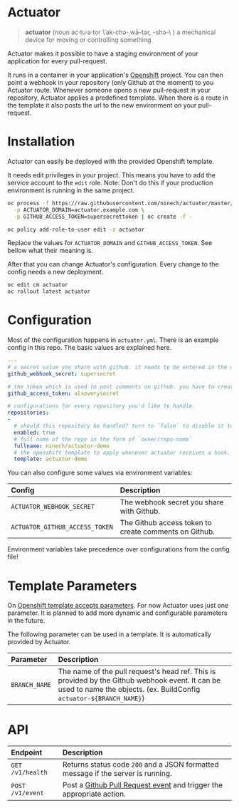 # Actuator

> **actuator** (noun  ac·tu·a·tor \ˈak-chə-ˌwā-tər, -shə-\ ) a mechanical device for moving or controlling something

Actuator makes it possible to have a staging environment of your application for every pull-request.

It runs in a container in your application's [Openshift](https://www.openshift.com/) project. You can then point a webhook in your repository (only Github at the moment) to you Actuator route. Whenever someone opens a new pull-request in your repository, Actuator applies a predefined template. When there is a route in the template it also posts the url to the new environment on your pull-request.


# Installation

Actuator can easily be deployed with the provided Openshift template.

It needs edit privileges in your project. This means you have to add the service account to the `edit` role. Note: Don't do this if your production environment is running in the same project.

```bash
oc process -f https://raw.githubusercontent.com/ninech/actuator/master/template.yml \
  -p ACTUATOR_DOMAIN=actuator.example.com \
  -p GITHUB_ACCESS_TOKEN=supersecrettoken | oc create -f -

oc policy add-role-to-user edit -z actuator
```

Replace the values for `ACTUATOR_DOMAIN` and `GITHUB_ACCESS_TOKEN`. See bellow what their meaning is.

After that you can change Actuator's configuration. Every change to the config needs a new deployment.

```bash
oc edit cm actuator
oc rollout latest actuator
```


# Configuration

Most of the configuration happens in `actuator.yml`. There is an example config in this repo. The basic values are explained here.

```yaml
---
# a secret value you share with github. it needs to be entered in the webhook form on github.
github_webhook_secret: supersecret

# the token which is used to post comments on github. you have to create a token in your github settings: https://github.com/settings/tokens.
github_access_token: alsoverysecret

# configurations for every repository you'd like to handle.
repositories:
-
  # should this repository be handled? turn to `false` to disable it temporarily.
  enabled: true
  # full name of the repo in the form of `owner/repo-name`
  fullname: ninech/actuator-demo
  # the openshift template to apply whenever actuator receives a hook. it has to be present in your openshift project.
  template: actuator-demo
```

You can also configure some values via environment variables:

| Config                         | Description     |
| :----------------------------- | :-------------- |
| `ACTUATOR_WEBHOOK_SECRET`      | The webhook secret you share with Github. |
| `ACTUATOR_GITHUB_ACCESS_TOKEN` | The Github access token to create comments on Github. |

Environment variables take precedence over configurations from the config file!

# Template Parameters

On [Openshift template accepts parameters](https://docs.openshift.com/online/dev_guide/templates.html#writing-parameters). For now Actuator uses just one parameter. It is planned to add more dynamic and configurable parameters in the future.

The following parameter can be used in a template. It is automatically provided by Actuator.

| Parameter          | Description     |
| :----------------- | :-------------- |
| `BRANCH_NAME`      | The name of the pull request's head ref. This is provided by the Github webhook event. It can be used to name the objects. (ex. BuildConfig `actuator-${BRANCH_NAME}`) |

# API

| Endpoint           | Description     |
| :----------------- | :-------------- |
| `GET /v1/health`   | Returns status code `200` and a JSON formatted message if the server is running. |
| `POST /v1/event`   | Post a [Github Pull Request event](https://developer.github.com/v3/activity/events/types/#pullrequestevent) and trigger the appropriate action. |
